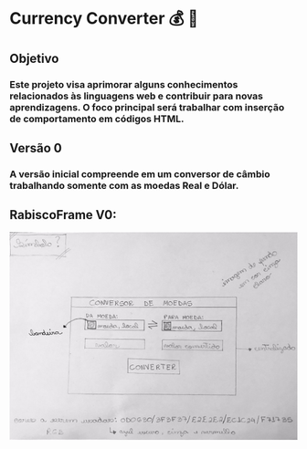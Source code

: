 # Currency Converter :moneybag: :currency_exchange:

## Objetivo
### Este projeto visa aprimorar alguns conhecimentos relacionados às linguagens web e contribuir para novas aprendizagens. O foco principal será trabalhar com inserção de comportamento em códigos HTML.

## Versão 0
### A versão inicial compreende em um conversor de câmbio trabalhando somente com as moedas Real e Dólar. 

## RabiscoFrame V0: 
<img src="rabiscoFrameV0.jpeg" alt="RabiscoFrameV0"> 
